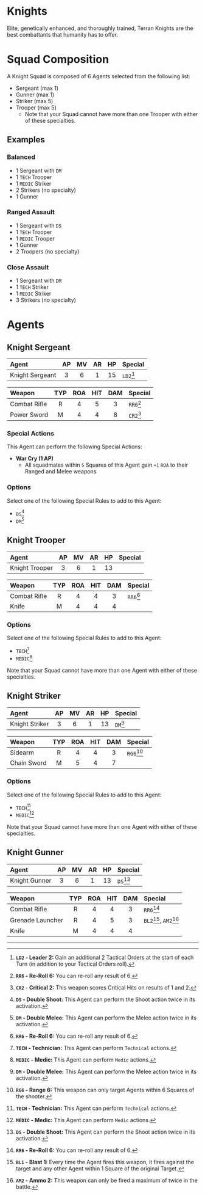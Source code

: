 # Knights

Elite, genetically enhanced, and thoroughly trained, Terran Knights are the best combattants that humanity has to offer.

# Squad Composition

A Knight Squad is composed of 6 Agents selected from the following list:
* Sergeant (max 1)
* Gunner (max 1)
* Striker (max 5)
* Trooper (max 5)
    * Note that your Squad cannot have more than one Trooper with either of these specialties.

## Examples

### Balanced

* 1 Sergeant with `DM`
* 1 `TECH` Trooper
* 1 `MEDIC` Striker
* 2 Strikers (no specialty)
* 1 Gunner

### Ranged Assault

* 1 Sergeant with `DS`
* 1 `TECH` Trooper
* 1 `MEDIC` Trooper
* 1 Gunner
* 2 Troopers (no specialty)

### Close Assault

* 1 Sergeant with `DM`
* 1 `TECH` Striker
* 1 `MEDIC` Striker
* 3 Strikers (no specialty)

# Agents

## Knight Sergeant

|Agent|AP|MV|AR|HP|Special|
|:---------------|:----:|:----:|:----:|:----:|:----|
|Knight Sergeant|3|6|1|15|`LD2`[^LD2]|

|Weapon|TYP|ROA|HIT|DAM|Special|
|:---------------|:----:|:----:|:----:|:----:|:----|
|Combat Rifle|R|4|5|3|`RR6`[^RR6]|
|Power Sword|M|4|4|8|`CR2`[^CR2]|

### Special Actions

This Agent can perform the following Special Actions:
* **War Cry (1 AP)**
    - All squadmates within `5` Squares of this Agent gain `+1` `ROA` to their Ranged and Melee weapons

### Options

Select one of the following Special Rules to add to this Agent:
* `DS`[^DS]
* `DM`[^DM]

## Knight Trooper

|Agent|AP|MV|AR|HP|Special|
|:---------------|:----:|:----:|:----:|:----:|:----|
|Knight Trooper|3|6|1|13||

|Weapon|TYP|ROA|HIT|DAM|Special|
|:---------------|:----:|:----:|:----:|:----:|:----|
|Combat Rifle|R|4|4|3|`RR6`[^RR6]|
|Knife|M|4|4|4||

### Options

Select one of the following Special Rules to add to this Agent:
* `TECH`[^TECH]
* `MEDIC`[^MEDIC]

Note that your Squad cannot have more than one Agent with either of these specialties.

## Knight Striker

|Agent|AP|MV|AR|HP|Special|
|:---------------|:----:|:----:|:----:|:----:|:----|
|Knight Striker|3|6|1|13|`DM`[^DM]|

|Weapon|TYP|ROA|HIT|DAM|Special|
|:---------------|:----:|:----:|:----:|:----:|:----|
|Sidearm|R|4|4|3|`RG6`[^RG6]|
|Chain Sword|M|5|4|7||

### Options

Select one of the following Special Rules to add to this Agent:
* `TECH`[^TECH]
* `MEDIC`[^MEDIC]

Note that your Squad cannot have more than one Agent with either of these specialties.

## Knight Gunner

|Agent|AP|MV|AR|HP|Special|
|:---------------|:----:|:----:|:----:|:----:|:----|
|Knight Gunner|3|6|1|13|`DS`[^DS]|

|Weapon|TYP|ROA|HIT|DAM|Special|
|:---------------|:----:|:----:|:----:|:----:|:----|
|Combat Rifle|R|4|4|3|`RR6`[^RR6]|
|Grenade Launcher|R|4|5|3|`BL2`[^BL1], `AM2`[^AM2]|
|Knife|M|4|4|4||

------------------------------------------------

[^LD2]: **`LD2` - Leader 2:** Gain an additional 2 Tactical Orders at the start of each Turn (in addition to your Tactical Orders roll).

[^DS]: **`DS` - Double Shoot:** This Agent can perform the Shoot action twice in its activation.

[^DM]: **`DM` - Double Melee:** This Agent can perform the Melee action twice in its activation.

[^TECH]: **`TECH` - Technician:** This Agent can perform `Technical` actions.

[^MEDIC]: **`MEDIC` - Medic:** This Agent can perform `Medic` actions.

[^BL1]: **`BL1` - Blast 1:** Every time the Agent fires this weapon, it fires against the target and any other Agent within 1 Square of the original Target.

[^AM2]: **`AM2` - Ammo 2:** This weapon can only be fired a maximum of twice in the battle.

[^RG6]: **`RG6` - Range 6:** This weapon can only target Agents within 6 Squares of the shooter.

[^CR2]: **`CR2` - Critical 2:** This weapon scores Critical Hits on results of 1 and 2.

[^RR6]: **`RR6` - Re-Roll 6:** You can re-roll any result of 6.
